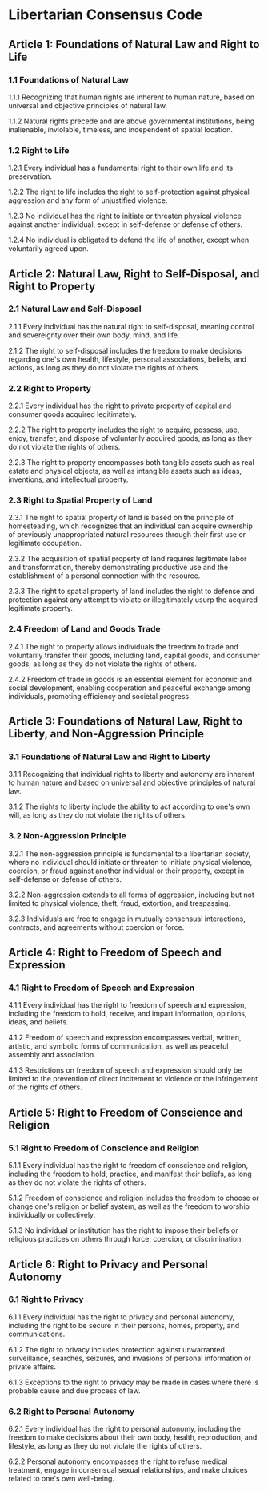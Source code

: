 # Libertarian Consensus Code

## Article 1: Foundations of Natural Law and Right to Life

### 1.1 Foundations of Natural Law

1.1.1 Recognizing that human rights are inherent to human nature, based on universal and objective principles of natural law.

1.1.2 Natural rights precede and are above governmental institutions, being inalienable, inviolable, timeless, and independent of spatial location.

### 1.2 Right to Life

1.2.1 Every individual has a fundamental right to their own life and its preservation.

1.2.2 The right to life includes the right to self-protection against physical aggression and any form of unjustified violence.

1.2.3 No individual has the right to initiate or threaten physical violence against another individual, except in self-defense or defense of others.

1.2.4 No individual is obligated to defend the life of another, except when voluntarily agreed upon.

## Article 2: Natural Law, Right to Self-Disposal, and Right to Property

### 2.1 Natural Law and Self-Disposal

2.1.1 Every individual has the natural right to self-disposal, meaning control and sovereignty over their own body, mind, and life.

2.1.2 The right to self-disposal includes the freedom to make decisions regarding one's own health, lifestyle, personal associations, beliefs, and actions, as long as they do not violate the rights of others.

### 2.2 Right to Property

2.2.1 Every individual has the right to private property of capital and consumer goods acquired legitimately.

2.2.2 The right to property includes the right to acquire, possess, use, enjoy, transfer, and dispose of voluntarily acquired goods, as long as they do not violate the rights of others.

2.2.3 The right to property encompasses both tangible assets such as real estate and physical objects, as well as intangible assets such as ideas, inventions, and intellectual property.

### 2.3 Right to Spatial Property of Land

2.3.1 The right to spatial property of land is based on the principle of homesteading, which recognizes that an individual can acquire ownership of previously unappropriated natural resources through their first use or legitimate occupation.

2.3.2 The acquisition of spatial property of land requires legitimate labor and transformation, thereby demonstrating productive use and the establishment of a personal connection with the resource.

2.3.3 The right to spatial property of land includes the right to defense and protection against any attempt to violate or illegitimately usurp the acquired legitimate property.

### 2.4 Freedom of Land and Goods Trade

2.4.1 The right to property allows individuals the freedom to trade and voluntarily transfer their goods, including land, capital goods, and consumer goods, as long as they do not violate the rights of others.

2.4.2 Freedom of trade in goods is an essential element for economic and social development, enabling cooperation and peaceful exchange among individuals, promoting efficiency and societal progress.

## Article 3: Foundations of Natural Law, Right to Liberty, and Non-Aggression Principle

### 3.1 Foundations of Natural Law and Right to Liberty

3.1.1 Recognizing that individual rights to liberty and autonomy are inherent to human nature and based on universal and objective principles of natural law.

3.1.2 The rights to liberty include the ability to act according to one's own will, as long as they do not violate the rights of others.

### 3.2 Non-Aggression Principle

3.2.1 The non-aggression principle is fundamental to a libertarian society, where no individual should initiate or threaten to initiate physical violence, coercion, or fraud against another individual or their property, except in self-defense or defense of others.

3.2.2 Non-aggression extends to all forms of aggression, including but not limited to physical violence, theft, fraud, extortion, and trespassing.

3.2.3 Individuals are free to engage in mutually consensual interactions, contracts, and agreements without coercion or force.

## Article 4: Right to Freedom of Speech and Expression

### 4.1 Right to Freedom of Speech and Expression

4.1.1 Every individual has the right to freedom of speech and expression, including the freedom to hold, receive, and impart information, opinions, ideas, and beliefs.

4.1.2 Freedom of speech and expression encompasses verbal, written, artistic, and symbolic forms of communication, as well as peaceful assembly and association.

4.1.3 Restrictions on freedom of speech and expression should only be limited to the prevention of direct incitement to violence or the infringement of the rights of others.

## Article 5: Right to Freedom of Conscience and Religion

### 5.1 Right to Freedom of Conscience and Religion

5.1.1 Every individual has the right to freedom of conscience and religion, including the freedom to hold, practice, and manifest their beliefs, as long as they do not violate the rights of others.

5.1.2 Freedom of conscience and religion includes the freedom to choose or change one's religion or belief system, as well as the freedom to worship individually or collectively.

5.1.3 No individual or institution has the right to impose their beliefs or religious practices on others through force, coercion, or discrimination.

## Article 6: Right to Privacy and Personal Autonomy

### 6.1 Right to Privacy

6.1.1 Every individual has the right to privacy and personal autonomy, including the right to be secure in their persons, homes, property, and communications.

6.1.2 The right to privacy includes protection against unwarranted surveillance, searches, seizures, and invasions of personal information or private affairs.

6.1.3 Exceptions to the right to privacy may be made in cases where there is probable cause and due process of law.

### 6.2 Right to Personal Autonomy

6.2.1 Every individual has the right to personal autonomy, including the freedom to make decisions about their own body, health, reproduction, and lifestyle, as long as they do not violate the rights of others.

6.2.2 Personal autonomy encompasses the right to refuse medical treatment, engage in consensual sexual relationships, and make choices related to one's own well-being.